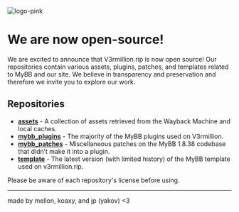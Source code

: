 ![logo-pink](https://github.com/user-attachments/assets/f306676b-da75-43f8-874a-787fbaeed0f1)

# We are now open-source!

We are excited to announce that V3rmillion.rip is now open source! Our repositories contain various assets, plugins, patches, and templates related to MyBB and our site. We believe in transparency and preservation and therefore we invite you to explore our work.

## Repositories

- [**assets**](https://github.com/v3rmillion-rip/assets) - A collection of assets retrieved from the Wayback Machine and local caches.
- [**mybb_plugins**](https://github.com/v3rmillion-rip/mybb_plugins) - The majority of the MyBB plugins used on V3rmillion.
- [**mybb_patches**](https://github.com/v3rmillion-rip/mybb_patches) - Miscellaneous patches on the MyBB 1.8.38 codebase that didn’t make it into a plugin.
- [**template**](https://github.com/v3rmillion-rip/template) - The latest version (with limited history) of the MyBB template used on v3rmillion.rip.

Please be aware of each repository's license before using.

---

made by mellon, koaxy, and jp (yakov) <3